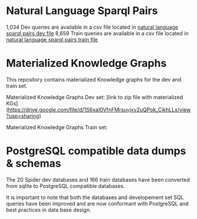 # Natural Language Sparql Pairs
1,034 Dev queries are available in a csv file located in [natural language sparql pairs dev file](nl_sparql_pairs/dev/dev_nl_sparql.csv)
8,659 Train queries are available in a csv file located in [natural language sparql pairs train file](nl_sparql_pairs/train/train_nl_sparql.csv)

# Materialized Knowledge Graphs

This repository contains materialized Knowledge graphs for the dev and train set. 

Materialized Knowledge Graphs Dev set: [link to zip file with materialized KGs] (https://drive.google.com/file/d/1S6xaI0VfnFMrsuyjxv2uQPok_CikhLLx/view?usp=sharing)

Materialized Knowledge Graphs Train set:


# PostgreSQL compatible data dumps & schemas
The 20 Spider dev databases and 166 train databases have been converted from sqlite to PostgreSQL compatible databases. 

It is important to note that both the databases and developement set SQL queries have been improved and are now conformant with PostgreSQL and best practices in data base design.






